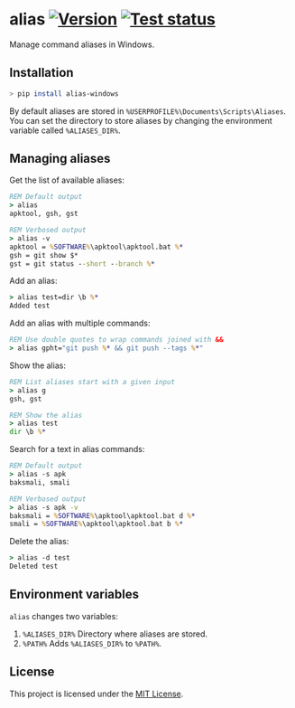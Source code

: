 # alias [![Version][PyPIBadge]][PyPIUrl] [![Test status][WorkflowBadge]][WorkflowUrl]

Manage command aliases in Windows.

## Installation

```sh
> pip install alias-windows
```

By default aliases are stored in `%USERPROFILE%\Documents\Scripts\Aliases`. You can set the directory to store aliases by changing the environment variable called `%ALIASES_DIR%`.

## Managing aliases

Get the list of available aliases:
```cmd
REM Default output
> alias
apktool, gsh, gst

REM Verbosed output
> alias -v
apktool = %SOFTWARE%\apktool\apktool.bat %*
gsh = git show $*
gst = git status --short --branch %*
```

Add an alias:
```cmd
> alias test=dir \b %*
Added test
```

Add an alias with multiple commands:
```cmd
REM Use double quotes to wrap commands joined with &&
> alias gpht="git push %* && git push --tags %*"
```

Show the alias:
```cmd
REM List aliases start with a given input
> alias g
gsh, gst

REM Show the alias
> alias test
dir \b %*
```

Search for a text in alias commands:
```cmd
REM Default output
> alias -s apk
baksmali, smali

REM Verbosed output
> alias -s apk -v
baksmali = %SOFTWARE%\apktool\apktool.bat d %*
smali = %SOFTWARE%\apktool\apktool.bat b %*
```

Delete the alias:
```cmd
> alias -d test
Deleted test
```

## Environment variables

`alias` changes two variables:
1. `%ALIASES_DIR%`
Directory where aliases are stored.
2. `%PATH%`
Adds `%ALIASES_DIR%` to `%PATH%`.

## License

This project is licensed under the [MIT License][License].

[License]: https://github.com/test-room-7/alias/blob/master/LICENSE.md
[PyPIBadge]: https://img.shields.io/pypi/v/alias-windows
[PyPIUrl]: https://pypi.org/project/alias-windows/
[WorkflowBadge]: https://img.shields.io/github/workflow/status/alexesprit/alias/Test?label=Test
[WorkflowUrl]: https://github.com/test-room-7/alias/actions

